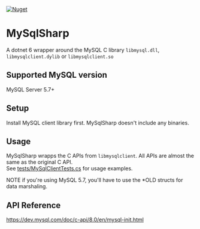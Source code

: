 [![Nuget](https://img.shields.io/nuget/v/MySqlSharp)](https://www.nuget.org/packages/MySqlSharp/)

# MySqlSharp

A dotnet 6 wrapper around the MySQL C library `libmysql.dll`, `libmysqlclient.dylib` or `libmysqlclient.so`

## Supported MySQL version

MySQL Server 5.7+

## Setup

Install MySQL client library first. MySqlSharp doesn't include any binaries.

## Usage

MySqlSharp wrapps the C APIs from `libmysqlclient`. All APIs are almost the same as the original C API.  
See [tests/MySqlClientTests.cs](https://github.com/ryancheung/MySqlSharp/blob/main/tests/MySqlClientTests.cs) for usage examples.

NOTE if you're using MySQL 5.7, you'll have to use the *OLD structs for data marshaling.

## API Reference

https://dev.mysql.com/doc/c-api/8.0/en/mysql-init.html

